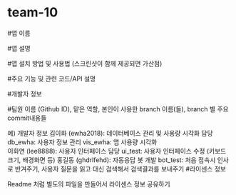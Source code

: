 # team-10
#앱 이름 

#앱 설명 

#앱 설치 방법 및 사용법 (스크린샷이 함께 제공되면 가산점)

#주요 기능 및 관련 코드/API 설명 

#개발자 정보 

#팀원 이름 (Github ID), 맡은 역할, 본인이 사용한 branch 이름(들), branch 별 주요 commit내용들

예) 개발자 정보 
김이화 (ewha2018): 데이터베이스 관리 및 사용량 시각화 담당
db_ewha: 사용자 정보 관리
vis_ewha: 앱 사용량 시각화  
이화연 (lee8888): 사용자 인터페이스 담당
ui_test: 사용자 인터페이스 수정 (키보드 크기, 배경화면 등) 
홍길동 (ghdrlfehd): 자동응답 봇 개발 
bot_test: 처음 접속시 인사로 반겨주기, 사용자 질문을 읽고 대신 검색해서 검색결과를 보내주기 
#라이센스 정보


Readme 처럼 별도의 파일을 만들어서 라이센스 정보 공유하기  
 
